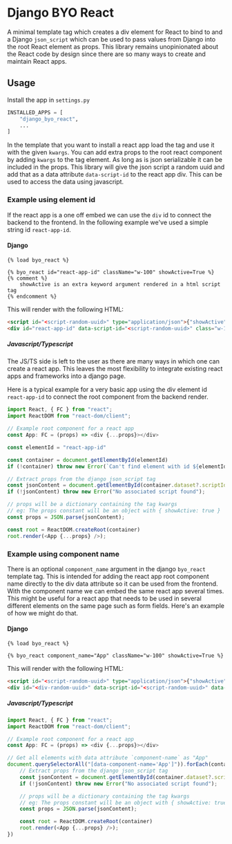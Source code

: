 # Django BYO React

A minimal template tag which creates a div element for React to bind to and a Django `json_script` which can be used to pass values from Django into the root React element as props. This library remains unopinionated about the React code by design since there are so many ways to create and maintain React apps.

## Usage

Install the app in `settings.py`

```python
INSTALLED_APPS = [
    "django_byo_react",
    ...
]
```

In the template that you want to install a react app load the tag and use it with the given `kwargs`. You can add extra props to the root react component by adding `kwargs` to the tag element. As long as is json serializable it can be included in the props. This library will give the json script a random uuid and add that as a data attribute `data-script-id` to the react app div. This can be used to access the data using javascript.

### Example using element id

If the react app is a one off embed we can use the `div` id to connect the backend to the frontend. In the following example we've used a simple string id `react-app-id`.

#### Django

```django
{% load byo_react %}

{% byo_react id="react-app-id" className="w-100" showActive=True %}
{% comment %}
    showActive is an extra keyword argument rendered in a html script tag
{% endcomment %}
```

This will render with the following HTML:

```html
<script id="<script-random-uuid>" type="application/json">{"showActive": true}</script>
<div id="react-app-id" data-script-id="<script-random-uuid>" class="w-100"></div>
```

##### Javascript/Typescript

The JS/TS side is left to the user as there are many ways in which one can create a react app. This leaves the most flexibility to integrate existing react apps and frameworks into a django page.

Here is a typical example for a very basic app using the div element id `react-app-id` to connect the root component from the backend render.

```typescript
import React, { FC } from "react";
import ReactDOM from "react-dom/client";

// Example root component for a react app
const App: FC = (props) => <div {...props}></div>

const elementId = "react-app-id"

const container = document.getElementById(elementId)
if (!container) throw new Error(`Can't find element with id ${elementId}`);

// Extract props from the django json_script tag
const jsonContent = document.getElementById(container.dataset?.scriptId)?.textContent;
if (!jsonContent) throw new Error("No associated script found");

// props will be a dictionary containing the tag kwargs
// eg: The props constant will be an object with { showActive: true }
const props = JSON.parse(jsonContent);

const root = ReactDOM.createRoot(container)
root.render(<App {...props} />);
```

### Example using component name

There is an optional `component_name` argument in the django `byo_react` template tag. This is intended for adding the react app root component name directly to the div data attribute so it can be used from the frontend. With the component name we can embed the same react app several times. This might be useful for a react app that needs to be used in several different elements on the same page such as form fields. Here's an example of how we might do that.

#### Django

```django
{% load byo_react %}

{% byo_react component_name="App" className="w-100" showActive=True %}
```

This will render with the following HTML:

```html
<script id="<script-random-uuid>" type="application/json">{"showActive": true}</script>
<div id="<div-random-uuid>" data-script-id="<script-random-uuid>" data-component-name="App" class="w-100"></div>
```

##### Javascript/Typescript

```typescript
import React, { FC } from "react";
import ReactDOM from "react-dom/client";

// Example root component for a react app
const App: FC = (props) => <div {...props}></div>

// Get all elements with data attribute `component-name` as "App"
document.querySelectorAll("[data-component-name='App']")).forEach(container => {
    // Extract props from the django json_script tag
    const jsonContent = document.getElementById(container.dataset?.scriptId)?.textContent;
    if (!jsonContent) throw new Error("No associated script found");

    // props will be a dictionary containing the tag kwargs
    // eg: The props constant will be an object with { showActive: true }
    const props = JSON.parse(jsonContent);

    const root = ReactDOM.createRoot(container)
    root.render(<App {...props} />);
})